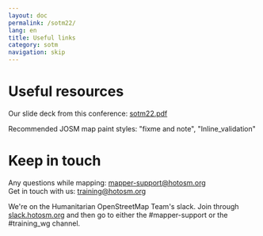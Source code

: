 ```yaml
---
layout: doc
permalink: /sotm22/
lang: en
title: Useful links
category: sotm
navigation: skip
---
```


Useful resources
============

Our slide deck from this conference: [sotm22.pdf](https://learnosm.org/files/JOSM%20Workshop%20-%20SotM%202022.pdf)

Recommended JOSM map paint styles: "fixme and note", "Inline_validation"


Keep in touch
=============

Any questions while mapping: [mapper-support@hotosm.org](mailto:mapper-support@hotosm.org) <br/>
Get in touch with us: [training@hotosm.org](mailto:training@hotosm.org)

We're on the Humanitarian OpenStreetMap Team's slack. Join through [slack.hotosm.org](https://slack.hotosm.org) and then go to either the #mapper-support or the #training_wg channel.

